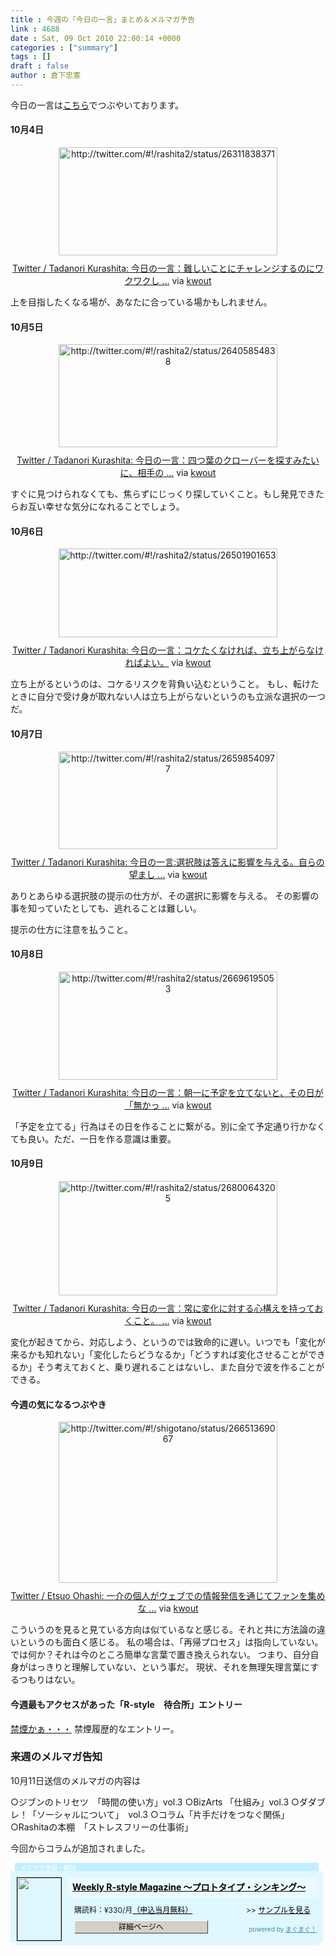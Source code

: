 ```yaml
---
title : 今週の「今日の一言」まとめ＆メルマガ予告
link : 4688
date : Sat, 09 Oct 2010 22:00:14 +0000
categories : ["summary"]
tags : []
draft : false
author : 倉下忠憲
---
```


今日の一言は<a href="http://twitter.com/rashita2 ">こちら</a>でつぶやいております。

<h4>10月4日</h4>
<div class="kwout" style="text-align: center;"><img src="http://kwout.com/cutout/9/rn/c7/gyj_bor_rou_w350.jpg" alt="http://twitter.com/#!/rashita2/status/26311838371" title="Twitter / Tadanori Kurashita: 今日の一言：難しいことにチャレンジするのにワクワクし ..." width="350" height="173" style="border: none;" usemap="#map_9rnc7gyj" /><map id="map_9rnc7gyj" name="map_9rnc7gyj"><area coords="13,78,64,84" href="http://twitter.com/rashita2/status/26311838371" alt="" shape="rect" /><area coords="13,114,41,141" href="http://twitter.com/rashita2" alt="" shape="rect" /><area coords="53,113,122,130" href="http://twitter.com/rashita2" alt="" shape="rect" /></map><p style="margin-top: 10px; text-align: center;"><a href="http://twitter.com/#!/rashita2/status/26311838371">Twitter / Tadanori Kurashita: 今日の一言：難しいことにチャレンジするのにワクワクし ...</a> via <a href="http://kwout.com/quote/9rnc7gyj">kwout</a></p></div>
<!--more-->
上を目指したくなる場が、あなたに合っている場かもしれません。
<h4>10月5日</h4>
<div class="kwout" style="text-align: center;"><img src="http://kwout.com/cutout/u/nt/2z/8pm_bor_rou_w350.jpg" alt="http://twitter.com/#!/rashita2/status/26405854838" title="Twitter / Tadanori Kurashita: 今日の一言：四つ葉のクローバーを探すみたいに、相手の ..." width="350" height="165" style="border: none;" usemap="#map_unt2z8pm" /><map id="map_unt2z8pm" name="map_unt2z8pm"><area coords="16,77,66,83" href="http://twitter.com/rashita2/status/26405854838" alt="" shape="rect" /><area coords="16,103,43,131" href="http://twitter.com/rashita2" alt="" shape="rect" /><area coords="55,103,123,120" href="http://twitter.com/rashita2" alt="" shape="rect" /></map><p style="margin-top: 10px; text-align: center;"><a href="http://twitter.com/#!/rashita2/status/26405854838">Twitter / Tadanori Kurashita: 今日の一言：四つ葉のクローバーを探すみたいに、相手の ...</a> via <a href="http://kwout.com/quote/unt2z8pm">kwout</a></p></div>
すぐに見つけられなくても、焦らずにじっくり探していくこと。もし発見できたらお互い幸せな気分になれることでしょう。
<h4>10月6日</h4>
<div class="kwout" style="text-align: center;"><img src="http://kwout.com/cutout/m/w4/qg/yjb_bor_rou_w350.jpg" alt="http://twitter.com/#!/rashita2/status/26501901653" title="Twitter / Tadanori Kurashita: 今日の一言：コケたくなければ、立ち上がらなければよい。" width="350" height="142" style="border: none;" usemap="#map_mw4qgyjb" /><map id="map_mw4qgyjb" name="map_mw4qgyjb"><area coords="13,58,65,64" href="http://twitter.com/rashita2/status/26501901653" alt="" shape="rect" /><area coords="13,84,41,112" href="http://twitter.com/rashita2" alt="" shape="rect" /><area coords="54,83,122,100" href="http://twitter.com/rashita2" alt="" shape="rect" /></map><p style="margin-top: 10px; text-align: center;"><a href="http://twitter.com/#!/rashita2/status/26501901653">Twitter / Tadanori Kurashita: 今日の一言：コケたくなければ、立ち上がらなければよい。</a> via <a href="http://kwout.com/quote/mw4qgyjb">kwout</a></p></div>
立ち上がるというのは、コケるリスクを背負い込むということ。
もし、転けたときに自分で受け身が取れない人は立ち上がらないというのも立派な選択の一つだ。
<h4>10月7日</h4>
<div class="kwout" style="text-align: center;"><img src="http://kwout.com/cutout/a/t8/7s/2uk_bor_rou_w350.jpg" alt="http://twitter.com/#!/rashita2/status/26598540977" title="Twitter / Tadanori Kurashita: 今日の一言:選択肢は答えに影響を与える。自らの望まし ..." width="350" height="156" style="border: none;" usemap="#map_at87s2uk" /><map id="map_at87s2uk" name="map_at87s2uk"><area coords="67,74,102,80" href="http://www.tweetdeck.com/" alt="" shape="rect" /><area coords="14,74,65,80" href="http://twitter.com/rashita2/status/26598540977" alt="" shape="rect" /><area coords="14,99,41,128" href="http://twitter.com/rashita2" alt="" shape="rect" /><area coords="54,99,122,117" href="http://twitter.com/rashita2" alt="" shape="rect" /></map><p style="margin-top: 10px; text-align: center;"><a href="http://twitter.com/#!/rashita2/status/26598540977">Twitter / Tadanori Kurashita: 今日の一言:選択肢は答えに影響を与える。自らの望まし ...</a> via <a href="http://kwout.com/quote/at87s2uk">kwout</a></p></div>
ありとあらゆる選択肢の提示の仕方が、その選択に影響を与える。
その影響の事を知っていたとしても、逃れることは難しい。

提示の仕方に注意を払うこと。
<h4>10月8日</h4>
<div class="kwout" style="text-align: center;"><img src="http://kwout.com/cutout/8/8j/5e/hrw_bor_rou_w350.jpg" alt="http://twitter.com/#!/rashita2/status/26696195053" title="Twitter / Tadanori Kurashita: 今日の一言：朝一に予定を立てないと、その日が「無かっ ..." width="350" height="173" style="border: none;" usemap="#map_88j5ehrw" /><map id="map_88j5ehrw" name="map_88j5ehrw"><area coords="13,78,64,84" href="http://twitter.com/rashita2/status/26696195053" alt="" shape="rect" /><area coords="13,114,41,141" href="http://twitter.com/rashita2" alt="" shape="rect" /><area coords="53,113,122,130" href="http://twitter.com/rashita2" alt="" shape="rect" /></map><p style="margin-top: 10px; text-align: center;"><a href="http://twitter.com/#!/rashita2/status/26696195053">Twitter / Tadanori Kurashita: 今日の一言：朝一に予定を立てないと、その日が「無かっ ...</a> via <a href="http://kwout.com/quote/88j5ehrw">kwout</a></p></div>
「予定を立てる」行為はその日を作ることに繋がる。別に全て予定通り行かなくても良い。ただ、一日を作る意識は重要。
<h4>10月9日</h4>
<div class="kwout" style="text-align: center;"><img src="http://kwout.com/cutout/b/gx/bc/36t_bor_rou_w350.jpg" alt="http://twitter.com/#!/rashita2/status/26800643205" title="Twitter / Tadanori Kurashita: 今日の一言：常に変化に対する心構えを持っておくこと。 ..." width="350" height="183" style="border: none;" usemap="#map_bgxbc36t" /><map id="map_bgxbc36t" name="map_bgxbc36t"><area coords="14,99,48,105" href="http://twitter.com/rashita2/status/26800643205" alt="" shape="rect" /><area coords="14,124,41,153" href="http://twitter.com/rashita2" alt="" shape="rect" /><area coords="54,124,122,142" href="http://twitter.com/rashita2" alt="" shape="rect" /></map><p style="margin-top: 10px; text-align: center;"><a href="http://twitter.com/#!/rashita2/status/26800643205">Twitter / Tadanori Kurashita: 今日の一言：常に変化に対する心構えを持っておくこと。 ...</a> via <a href="http://kwout.com/quote/bgxbc36t">kwout</a></p></div>
変化が起きてから、対応しよう、というのでは致命的に遅い。いつでも「変化が来るかも知れない」「変化したらどうなるか」「どうすれば変化させることができるか」そう考えておくと、乗り遅れることはないし、また自分で波を作ることができる。

<h4>今週の気になるつぶやき</h4>
<div class="kwout" style="text-align: center;"><img src="http://kwout.com/cutout/7/h5/jv/7gy_bor_rou_w350.jpg" alt="http://twitter.com/#!/shigotano/status/26651369067" title="Twitter / Etsuo Ohashi: 一介の個人がウェブでの情報発信を通じてファンを集めな ..." width="350" height="258" style="border: none;" usemap="#map_7h5jv7gy" /><map id="map_7h5jv7gy" name="map_7h5jv7gy"><area coords="13,161,65,168" href="http://twitter.com/shigotano/status/26651369067" alt="" shape="rect" /><area coords="67,161,97,168" href="http://www.hootsuite.com/" alt="" shape="rect" /><area coords="13,197,41,225" href="http://twitter.com/shigotano" alt="" shape="rect" /><area coords="53,197,133,214" href="http://twitter.com/shigotano" alt="" shape="rect" /></map><p style="margin-top: 10px; text-align: center;"><a href="http://twitter.com/#!/shigotano/status/26651369067">Twitter / Etsuo Ohashi: 一介の個人がウェブでの情報発信を通じてファンを集めな ...</a> via <a href="http://kwout.com/quote/7h5jv7gy">kwout</a></p></div>
こういうのを見ると見ている方向は似ているなと感じる。それと共に方法論の違いというのも面白く感じる。
私の場合は、「再帰プロセス」は指向していない。では何か？それは今のところ簡単な言葉で置き換えられない。
つまり、自分自身がはっきりと理解していない、という事だ。
現状、それを無理矢理言葉にするつもりはない。
<h4>今週最もアクセスがあった「R-style　待合所」エントリー</h4>
<a href="http://r-style.posterous.com/29637930">禁煙かぁ・・・</a>
禁煙履歴的なエントリー。
<h3>来週のメルマガ告知</h3>
10月11日送信のメルマガの内容は

○ジブンのトリセツ　「時間の使い方」vol.3
○BizArts 「仕組み」vol.3
○ダダブレ！「ソーシャルについて」　vol.3
○コラム「片手だけをつなぐ関係」
○Rashitaの本棚　「ストレスフリーの仕事術」

今回からコラムが追加されました。

<div style="width:500px;margin-bottom:20px;">
<div style="height:13px;background:url(http://img.mag2.com/mag2/common/publ/pub-form/wide_b_left_top.gif) no-repeat left top;"><div style="height:13px;background:url(http://img.mag2.com/mag2/common/publ/pub-form/wide_b_right_top.gif) no-repeat right top;"><div style="margin:0 7px;padding-left:8px; height:13px; color:#fff; background:#c2efff url(http://img.mag2.com/mag2/common/publ/pub-form/wide_b_tit.gif) no-repeat left top; font-size:10px;">メルマガ登録・解除</div></div></div>
<div style="padding:10px 0;background:#dff7ff url(http://img.mag2.com/mag2/common/publ/pub-form/wide_b_bg.gif) repeat-x;font-size:12px;"><a href="http://www.mag2.com/m/0001185133.html" style="border:none;"><img src="http://www.mag2.com/images/MagazineCover/0001185133c.png" width="70" height="100" style="margin:0 10px; position:absolute; border:#000 1px solid;" /></a>
<div style="margin:0 10px 0 92px; position:relative; height:95px;">
<div style="padding:8px 7px; background-color: #ebfaff; font-weight:bold; font-size:14px; line-height:1.2;"><a href="http://www.mag2.com/m/0001185133.html" style="color:#000;">Weekly R-style Magazine ～プロトタイプ・シンキング～ </a></div>
<div style="padding:10px 0 0 10px;">購読料：&yen;330/月<a href="http://www.mag2.com/read/charge.html" style="color:#000;">（申込当月無料）</a><span style="position:absolute; right:10px;">&gt;&gt;&nbsp;<a href="http://www.mag2.com/sample/0001185133.html" target="_blank" style="color:#000;">サンプルを見る</a></span></div><div style="margin:10px 0 0 10px; height:20px;position:relative;"><a href="http://www.mag2.com/m/0001185133.html" style="color:#000;text-decoration:none;"><span style="padding:2px 70px;border:#404040 1px solid;border-top-color:#fff;border-left-color:#fff;background-color:#d4d0c8;text-align:center;">詳細ページへ</span></a><span style="position:absolute; right:0; bottom:0; color:#3f8ba5; font-size:10px;">powered by <a href="http://www.mag2.com/" target="_blank" style="color:#3f8ba5;">まぐまぐ！</a></span></div></div>
</div>
<div style="height:4px;background:url(http://img.mag2.com/mag2/common/publ/pub-form/wide_b_left_bot.gif) no-repeat left top;"><div style="background:url(http://img.mag2.com/mag2/common/publ/pub-form/wide_b_right_bot.gif) no-repeat right top;"><div style="margin:0 7px;padding-left:8px; height:4px; background-color:#dff7ff; font-size:1px;">&nbsp;</div></div></div>
</div>

